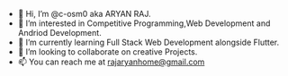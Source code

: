 - 👋 Hi, I’m @c-osm0 aka ARYAN RAJ.
- 👀 I’m interested in Competitive Programming,Web Development and Andriod Development.
- 🌱 I’m currently learning Full Stack Web Development alongside Flutter.
- 💞️ I’m looking to collaborate on creative Projects.
- 📫 You can reach me at rajaryanhome@gmail.com

<!---
c-osm0/c-osm0 is a ✨ special ✨ repository because its `README.md` (this file) appears on your GitHub profile.
You can click the Preview link to take a look at your changes.
--->
